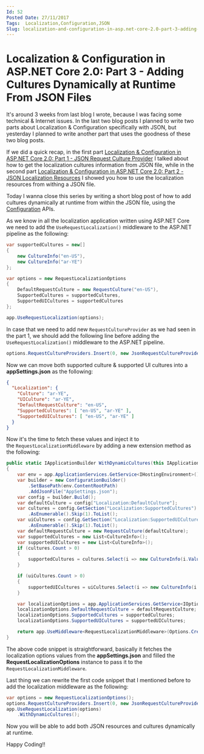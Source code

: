 ```yaml
---
Id: 52
Posted Date: 27/11/2017
Tags:  Localization,Configuration,JSON 
Slug: localization-and-configuration-in-asp.net-core-2.0-part-3-adding-cultures-dynamically-at-runtime-from-json-files
---
```

# Localization & Configuration in ASP.NET Core 2.0: Part 3 - Adding Cultures Dynamically at Runtime From JSON Files

It's around 3 weeks from last blog I wrote, because I was facing some technical & Internet issues. In the last two blog posts I planned to write two parts about Localization & Configuration specifically with JSON, but yesterday I planned to write another part that uses the goodness of these two blog posts.

If we did a quick recap, in the first part [Localization & Configuration in ASP.NET Core 2.0: Part 1 - JSON Request Culture Provider](http://www.hishambinateya.com/localization-and-configuration-in-asp.net-core-2.0-part-1-json-request-culture-provider) I talked about how to get the localization cultures information from JSON file, while in the second part [Localization & Configuration in ASP.NET Core 2.0: Part 2 - JSON Localization Resources](http://www.hishambinateya.com/localization-and-configuration-in-asp.net-core-2.0-part-2-json-localization-resources) I showed you how to use the localization resources from withing a JSON file.

Today I wanna close this series by writing a short blog post of how to add cultures dynamically at runtime from within the JSON file, using the [Configuration](http://github.com/aspnet/configuration) APIs.

As we know in all the localization application written using ASP.NET Core we need to add the `UseRequestLocalization()` middleware to the ASP.NET pipeline as the following:
```csharp
var supportedCultures = new[]
{
    new CultureInfo("en-US"),
    new CultureInfo("ar-YE")
};

var options = new RequestLocalizationOptions
{
    DefaultRequestCulture = new RequestCulture("en-US"),
    SupportedCultures = supportedCultures,
    SupportedUICultures = supportedCultures
};

app.UseRequestLocalization(options);
```
In case that we need to add new `RequestCultureProvider` as we had seen in the part 1, we should add the following line before adding the `UseRequestLocalization()` middleware to the ASP.NET pipeline.
```csharp
options.RequestCultureProviders.Insert(0, new JsonRequestCultureProvider());
```
Now we can move both supported culture & supported UI cultures into a **appSettings.json** as the following:
```json
{
  "Localization": {
    "Culture": "ar-YE",
    "UICulture": "ar-YE",
    "DefaultRequestCulture": "en-US",
    "SupportedCultures": [ "en-US", "ar-YE" ],
    "SupportedUICultures": [ "en-US", "ar-YE" ]
  }
}
```
Now it's the time to fetch these values and inject it to the `RequestLocalizationMiddleware` by adding a new extension method as the following:
```csharp
public static IApplicationBuilder WithDynamicCultures(this IApplicationBuilder app)
{
    var env = app.ApplicationServices.GetService<IHostingEnvironment>();
    var builder = new ConfigurationBuilder()
        .SetBasePath(env.ContentRootPath)
        .AddJsonFile("AppSettings.json");
    var config = builder.Build();
    var defaultCulture = config["Localization:DefaultCulture"];
    var cultures = config.GetSection("Localization:SupportedCultures")
        .AsEnumerable().Skip(1).ToList();
    var uiCultures = config.GetSection("Localization:SupportedUICultures")
        .AsEnumerable().Skip(1).ToList();
    var defaultRequestCulture = new RequestCulture(defaultCulture);
    var supportedCultures = new List<CultureInfo>();
    var supportedUICultures = new List<CultureInfo>();
    if (cultures.Count > 0)
    {
        supportedCultures = cultures.Select(i => new CultureInfo(i.Value)).ToList();
    }

    if (uiCultures.Count > 0)
    {
        supportedUICultures = uiCultures.Select(i => new CultureInfo(i.Value)).ToList();
    }

    var localizationOptions = app.ApplicationServices.GetService<IOptions<RequestLocalizationOptions>>().Value;
    localizationOptions.DefaultRequestCulture = defaultRequestCulture;
    localizationOptions.SupportedCultures = supportedCultures;
    localizationOptions.SupportedUICultures = supportedUICultures;

    return app.UseMiddleware<RequestLocalizationMiddleware>(Options.Create(localizationOptions));
}
```
The above code snippet is straightforward, basically it fetches the localization options values from the **appSettings.json** and filled the **RequestLocalizationOptions** instance to pass it to the `RequestLocalizationMiddleware`.

Last thing we can rewrite the first code snippet that I mentioned before to add the localization middleware as the following:
```csharp
var options = new RequestLocalizationOptions();
options.RequestCultureProviders.Insert(0, new JsonRequestCultureProvider());
app.UseRequestLocalization(options)
    .WithDynamicCultures();
```
Now you will be able to add both JSON resources and cultures dynamically at runtime.

Happy Coding!!